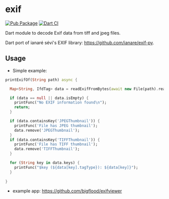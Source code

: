 # exif

[![Pub Package](https://img.shields.io/pub/v/exif.svg)](https://pub.dev/packages/exif)
[![Dart CI](https://github.com/bigflood/dartexif/actions/workflows/dart.yml/badge.svg)](https://github.com/bigflood/dartexif/actions/workflows/dart.yml)

Dart module to decode Exif data from tiff and jpeg files.

Dart port of ianaré sévi's EXIF library: <https://github.com/ianare/exif-py>.

## Usage

* Simple example:
```dart
printExifOf(String path) async {

  Map<String, IfdTag> data = readExifFromBytes(await new File(path).readAsBytes());

  if (data == null || data.isEmpty) {
    printFunc("No EXIF information found\n");
    return;
  }

  if (data.containsKey('JPEGThumbnail')) {
    printFunc('File has JPEG thumbnail');
    data.remove('JPEGThumbnail');
  }
  if (data.containsKey('TIFFThumbnail')) {
    printFunc('File has TIFF thumbnail');
    data.remove('TIFFThumbnail');
  }

  for (String key in data.keys) {
    printFunc("$key (${data[key].tagType}): ${data[key]}");
  }
  
}
```

* example app: https://github.com/bigflood/exifviewer
